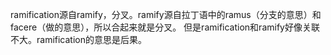 ramification源自ramify，分叉。ramify源自拉丁语中的ramus（分支的意思）和facere（做的意思），所以合起来就是分叉。
但是ramification和ramify好像关联不大。ramification的意思是后果。
